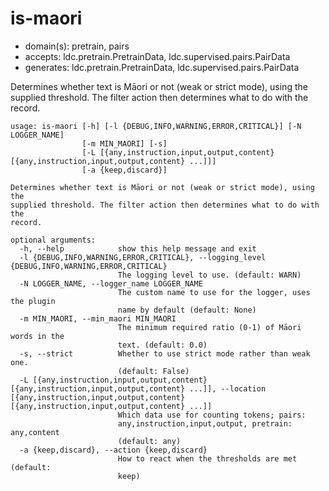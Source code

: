 # is-maori

* domain(s): pretrain, pairs
* accepts: ldc.pretrain.PretrainData, ldc.supervised.pairs.PairData
* generates: ldc.pretrain.PretrainData, ldc.supervised.pairs.PairData

Determines whether text is Māori or not (weak or strict mode), using the supplied threshold. The filter action then determines what to do with the record.

```
usage: is-maori [-h] [-l {DEBUG,INFO,WARNING,ERROR,CRITICAL}] [-N LOGGER_NAME]
                [-m MIN_MAORI] [-s]
                [-L [{any,instruction,input,output,content} [{any,instruction,input,output,content} ...]]]
                [-a {keep,discard}]

Determines whether text is Māori or not (weak or strict mode), using the
supplied threshold. The filter action then determines what to do with the
record.

optional arguments:
  -h, --help            show this help message and exit
  -l {DEBUG,INFO,WARNING,ERROR,CRITICAL}, --logging_level {DEBUG,INFO,WARNING,ERROR,CRITICAL}
                        The logging level to use. (default: WARN)
  -N LOGGER_NAME, --logger_name LOGGER_NAME
                        The custom name to use for the logger, uses the plugin
                        name by default (default: None)
  -m MIN_MAORI, --min_maori MIN_MAORI
                        The minimum required ratio (0-1) of Māori words in the
                        text. (default: 0.0)
  -s, --strict          Whether to use strict mode rather than weak one.
                        (default: False)
  -L [{any,instruction,input,output,content} [{any,instruction,input,output,content} ...]], --location [{any,instruction,input,output,content} [{any,instruction,input,output,content} ...]]
                        Which data use for counting tokens; pairs:
                        any,instruction,input,output, pretrain: any,content
                        (default: any)
  -a {keep,discard}, --action {keep,discard}
                        How to react when the thresholds are met (default:
                        keep)
```
